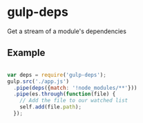 gulp-deps
=========

Get a stream of a module's dependencies


## Example

```javascript

var deps = require('gulp-deps');
gulp.src('./app.js')
  .pipe(deps({match: '!node_modules/**'}))
  .pipe(es.through(function(file) {
    // Add the file to our watched list
    self.add(file.path);
  });
```
